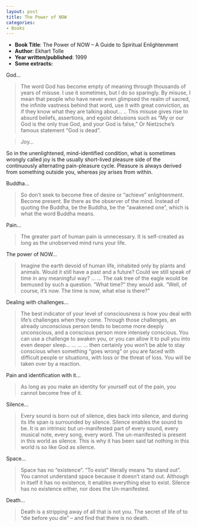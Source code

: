 ```yaml
---
layout: post
title: The Power of NOW
categories:
- Books
---
```


- **Book Title**: The Power of NOW – A Guide to Spiritual Enlightenment
- **Author**: Ekhart Tolle
- **Year written/published**: 1999
- **Some extracts:**

God...

> The word God has become empty of meaning through thousands of years of misuse. I use it sometimes, but I do so sparingly. By misuse, I mean that people who have never even glimpsed the realm of sacred, the infinite vastness behind that word, use it with great conviction, as if they know what they are talking about… .. This misuse gives rise to absurd beliefs, assertions, and egoist delusions such as “My or our God is the only true God, and your God is false,” Or Nietzsche’s famous statement “God is dead”.

> Joy…

So in the unenlightened, mind-identified condition, what is sometimes wrongly called joy is the usually short-lived pleasure side of the continuously alternating pain-pleasure cycle. Pleasure is always derived from something outside you, whereas joy arises from within.

Buddha…

> So don’t seek to become free of desire or “achieve” enlightenment. Become present. Be there as the observer of the mind. Instead of quoting the Buddha, be the Buddha, be the “awakened one”, which is what the word Buddha means.

Pain…

> The greater part of human pain is unnecessary. It is self-created as long as the unobserved mind runs your life.

The power of NOW…

> Imagine the earth devoid of human life, inhabited only by plants and animals. Would it still have a past and a future? Could we still speak of time in any meaningful way? … … The oak tree of the eagle would be bemused by such a question. “What time?” they would ask. “Well, of course, it’s now. The time is now, what else is there?”

Dealing with challenges…

> The best indicator of your level of consciousness is how you deal with life’s challenges when they come. Through those challenges, an already unconscious person tends to become more deeply unconscious, and a conscious person more intensely conscious. You can use a challenge to awaken you, or you can allow it to pull you into even deeper sleep… … … … then certainly you won’t be able to stay conscious when something “goes wrong” or you are faced with difficult people or situations, with loss or the threat of loss. You will be taken over by a reaction.

Pain and identification with it…

> As long as you make an identity for yourself out of the pain, you cannot become free of it.

Silence…

> Every sound is born out of silence, dies back into silence, and during its life span is surrounded by silence. Silence enables the sound to be. It is an intrinsic but un-manifested part of every sound, every musical note, every song, every word. The un-manifested is present in this world as silence. This is why it has been said tat nothing in this world is so like God as silence.

Space…

> Space has no “existence”. “To exist” literally means “to stand out”. You cannot understand space because it doesn’t stand out. Although in itself it has no existence, it enables everything else to exist. Silence has no existence either, nor does the Un-manifested.

Death…

> Death is a stripping away of all that is not you. The secret of life of to “die before you die” – and find that there is no death.
